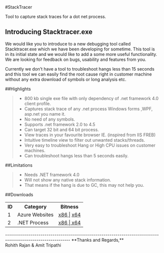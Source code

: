 #StackTracer

<p>Tool to capture stack traces for a dot net process.</p>

Introducing Stacktracer.exe
-------------------------------
<p>We would like you to introduce to a new debugging tool called Stacktracer.exe which we have been developing for sometime. This tool is in its initial state and we would like to add a some more useful  functionality. We are looking for feedback on bugs, usability and features from you. </p>

<p>Currently we don’t have a tool to troubleshoot hangs less than 15 seconds and this tool we can easily find the root cause right in customer machine without any extra download of symbols or long analysis  etc.</p>	


##Highlights

>*	800 kb single exe file with only dependency of .net framework 4.0 client profile.
>*	Captures stack trace of any .net process Windows forms ,WPF, asp.net you name it. 
>*	No need of any symbols.
>*	Supports .net framework 2.0 to 4.5
>*	Can target 32 bit and 64 bit process.
>*	View traces in your favourite browser IE. (inspired from IIS FREB)
>*	Intuitive timeline view to filter out unwanted stacks/threads.
>*	Very easy to troubleshoot Hang or High CPU issues on customer machines.
>*	Can troubleshoot hangs less than 5 seconds easily.	


##Limitations

>*	Needs .NET framework 4.0
>*	Will not show any native stack information.
>*	That means if the hang is due to GC, this may not help you.	

##Downloads
<table>
  <tr>
    <th>ID</th><th>Category</th><th>Bitness</th>
  </tr>
  <tr>
    <td>1</td><td>Azure Websites</td><td><a href="https://onedrive.live.com/download?resid=ADDED4FD84D96960%21249">x86 </a> | <a href="https://onedrive.live.com/download?resid=ADDED4FD84D96960%21252"> x64 </a></td>
  </tr>
  <tr>
    <td>2</td><td>.NET Process</td><td><a href="https://onedrive.live.com/download?resid=ADDED4FD84D96960%21251">x86 </a> |<a href="https://onedrive.live.com/download?resid=ADDED4FD84D96960%21250"> x64 </a></td>
  </tr>
</table>
---------------------------------------------------------------------------------------------------------------
**Thanks and Regards,**
<br/>
Rohith Rajan & Amit Tripathi
	
